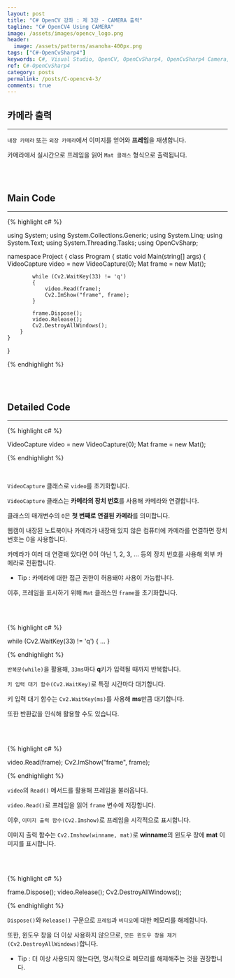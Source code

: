 ```yaml
---
layout: post
title: "C# OpenCV 강좌 : 제 3강 - CAMERA 출력"
tagline: "C# OpenCV4 Using CAMERA"
image: /assets/images/opencv_logo.png
header:
  image: /assets/patterns/asanoha-400px.png
tags: ["C#-OpenCvSharp4"]
keywords: C#, Visual Studio, OpenCV, OpenCvSharp4, OpenCvSharp4 Camera, OpenCvSharp4 Using Camera
ref: C#-OpenCvSharp4
category: posts
permalink: /posts/C-opencv4-3/
comments: true
---
```


## 카메라 출력 ##
----------

`내장 카메라` 또는 `외장 카메라`에서 이미지를 얻어와 **프레임**을 재생합니다.

카메라에서 실시간으로 프레임을 읽어 `Mat 클래스` 형식으로 출력됩니다. 

<br>
<br>

## Main Code ##
----------

{% highlight c# %}

using System;
using System.Collections.Generic;
using System.Linq;
using System.Text;
using System.Threading.Tasks;
using OpenCvSharp;

namespace Project
{
    class Program
    {
        static void Main(string[] args)
        {
            VideoCapture video = new VideoCapture(0);
            Mat frame = new Mat();

            while (Cv2.WaitKey(33) != 'q')
            {
                video.Read(frame);
                Cv2.ImShow("frame", frame);
            }

            frame.Dispose();
            video.Release();
            Cv2.DestroyAllWindows();
        }
    }
}

{% endhighlight %}

<br>
<br>

## Detailed Code ##
----------

{% highlight c# %}

VideoCapture video = new VideoCapture(0);
Mat frame = new Mat();

{% endhighlight %}

<br>

`VideoCapture` 클래스로 `video`를 초기화합니다.

`VideoCapture` 클래스는 **카메라의 장치 번호**를 사용해 카메라와 연결합니다.

클래스의 매개변수의 `0`은 **첫 번째로 연결된 카메라**를 의미합니다.

웹캠이 내장된 노트북이나 카메라가 내장돼 있지 않은 컴퓨터에 카메라를 연결하면 장치 번호는 0을 사용합니다.

카메라가 여러 대 연결돼 있다면 0이 아닌 1, 2, 3, … 등의 장치 번호를 사용해 외부 카메라로 전환합니다.

* Tip : 카메라에 대한 접근 권한이 허용돼야 사용이 가능합니다.

이후, 프레임을 표시하기 위해 `Mat` 클래스인 `frame`을 초기화합니다.

<br>
<br>

{% highlight c# %}

while (Cv2.WaitKey(33) != 'q')
{
    ...
}

{% endhighlight %}

`반복문(while)`을 활용해, `33ms`마다 **q**키가 입력될 때까지 반복합니다.

`키 입력 대기 함수(Cv2.WaitKey)`로 특정 시간마다 대기합니다.

키 입력 대기 함수는 `Cv2.WaitKey(ms)`를 사용해 **ms**만큼 대기합니다.

또한 반환값을 인식해 활용할 수도 있습니다.

<br>
<br>

{% highlight c# %}

video.Read(frame);
Cv2.ImShow("frame", frame);

{% endhighlight %}

`video`의 `Read()` 메서드를 활용해 프레임을 불러옵니다.

`video.Read()`로 프레임을 읽어 `frame` 변수에 저장합니다.

이후, `이미지 출력 함수(Cv2.Imshow)`로 프레임을 시각적으로 표시합니다.

이미지 출력 함수는 `Cv2.Imshow(winname, mat)`로 **winname**의 윈도우 창에 **mat** 이미지를 표시합니다.

<br>
<br>

{% highlight c# %}

frame.Dispose();
video.Release();
Cv2.DestroyAllWindows();

{% endhighlight %}

`Dispose()`와 `Release()` 구문으로 `프레임`과 `비디오`에 대한 메모리를 해제합니다.

또한, 윈도우 창을 더 이상 사용하지 않으므로, `모든 윈도우 창을 제거(Cv2.DestroyAllWindows)`합니다.

* Tip : 더 이상 사용되지 않는다면, 명시적으로 메모리를 해제해주는 것을 권장합니다.